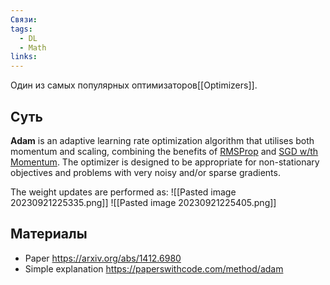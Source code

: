 ```yaml
---
Связи: 
tags:
  - DL
  - Math
links:
---
```

Один из самых популярных оптимизаторов[[Optimizers]].

## Суть
**Adam** is an adaptive learning rate optimization algorithm that utilises both momentum and scaling, combining the benefits of [RMSProp](https://paperswithcode.com/method/rmsprop) and [SGD w/th Momentum](https://paperswithcode.com/method/sgd-with-momentum). The optimizer is designed to be appropriate for non-stationary objectives and problems with very noisy and/or sparse gradients.

The weight updates are performed as:
![[Pasted image 20230921225335.png]]
![[Pasted image 20230921225405.png]]

## Материалы

- Paper https://arxiv.org/abs/1412.6980
- Simple explanation https://paperswithcode.com/method/adam
